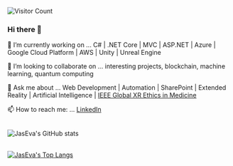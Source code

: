 ![Visitor Count](https://profile-counter.glitch.me/jaseva/count.svg)

### Hi there 👋

<!--
**jaseva/jaseva** is a ✨ _special_ ✨ repository because its `README.md` (this file) appears on your GitHub profile.

Here are some ideas to get you started:

- 🔭 I’m currently working on ...
- 🌱 I’m currently learning ...
- 👯 I’m looking to collaborate on ...
- 🤔 I’m looking for help with ...
- 💬 Ask me about ...
- 📫 How to reach me: ...
- 😄 Pronouns: ...
- ⚡ Fun fact: ...
-->

🔭 I’m currently working on ... C# | .NET Core | MVC | ASP.NET | Azure | Google Cloud Platform | AWS | Unity | Unreal Engine

👯 I’m looking to collaborate on ... interesting projects, blockchain, machine learning, quantum computing

💬 Ask me about ... Web Development | Automation | SharePoint | Extended Reality | Artificial Intelligence | [IEEE Global XR Ethics in Medicine](https://bit.ly/39dlLu5)

📫 How to reach me: ... [LinkedIn](https://bit.ly/3QdM5oj)<br><br>

![JasEva's GitHub stats](https://github-readme-stats.vercel.app/api?username=jaseva&show_icons=true&theme=radical)<br><br>

[![JasEva's Top Langs](https://github-readme-stats.vercel.app/api/top-langs/?username=jaseva&layout=compact&theme=radical)](https://github.com/jaseva/github-readme-stats)
